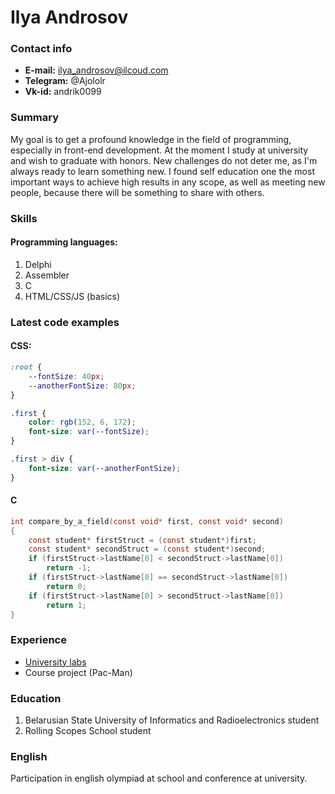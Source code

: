 # Ilya Androsov

### Contact info

* **E-mail:** ilya_androsov@ilcoud.com
* **Telegram:** @Ajololr
* **Vk-id:** andrik0099

### Summary

My goal is to get a profound knowledge in the field of programming, especially in front-end development. At the moment I study at university and wish to graduate with honors. New challenges do not deter me, as I'm always ready to learn something new. I found self education one the most important ways to achieve high results in any scope, as well as meeting new people, because there will be something to share with others. 

### Skills

#### Programming languages:
1. Delphi
2. Assembler
3. C
4. HTML/CSS/JS (basics)

### Latest code examples

#### CSS:
```CSS
:root {
    --fontSize: 40px;
    --anotherFontSize: 80px;
}

.first {
    color: rgb(152, 6, 172);
    font-size: var(--fontSize);
}

.first > div {
    font-size: var(--anotherFontSize); 
}
```

#### C

```C
int compare_by_a_field(const void* first, const void* second)
{
	const student* firstStruct = (const student*)first;
	const student* secondStruct = (const student*)second;
	if (firstStruct->lastName[0] < secondStruct->lastName[0]) 
		return -1;
	if (firstStruct->lastName[0] == secondStruct->lastName[0])
		return 0;
	if (firstStruct->lastName[0] > secondStruct->lastName[0])
		return 1;
}
```

### Experience

* [University labs](https://pastebin.com/u/Andrik0099)
* Course project (Pac-Man)

### Education

1. Belarusian State University of Informatics and Radioelectronics student
2. Rolling Scopes School student

### English

Participation in english olympiad at school and conference at university. 